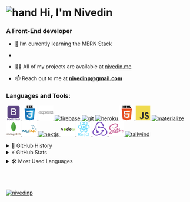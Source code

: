 <!-- ### Hi there <img src="https://media.giphy.com/media/hvRJCLFzcasrR4ia7z/giphy.gif" width="25px">


<!-- **nivedin/nivedin** is a ✨ _special_ ✨ repository because its `README.md` (this file) appears on your GitHub profile. -->

<!-- Here are some ideas to get you started: -->

<!-- - 👯 I’m looking to collaborate on any JavaScript Project -->
<!-- - 🔭 I’m currently working on ... -->
<!-- - 🌱 I’m currently learning the MERN Stack
- 📫 Reach out to me at **[`nivedinp@gmail.com`](mailto:nivedinp@gmail.com)**
- 💼 See my full portfolio at **[`nivedin.me`](https://nivedin.me)** -->
<!-- - 🤔 I’m looking for help with ... -->
<!-- - 😄 Pronouns: ...
- ⚡ Fun fact: ... -->
<!-- <br/>

<div>
    <details>
        <summary>⚡ GitHub Stats</summary>
        <img align="center" alt="codeSTACKr's GitHub Stats"
            src="https://github-readme-stats.codestackr.vercel.app/api?username=nivedin&show_icons=true&hide_border=true" />
    </details>
</div>

<div>
    <details>
        <summary>📜 GitHub History</summary>
        <p><img align="center" src="https://github-readme-streak-stats.herokuapp.com/?user=nivedin&" alt="nivedin" />
        </p>
    </details>
</div>

<div>
    <details>
        <summary>🛠️ Most Used Languages</summary>
        <p><img align="center"
                src="https://github-readme-stats.vercel.app/api/top-langs?username=nivedin&show_icons=true&locale=en&layout=compact"
                alt="nivedin" /></p>
    </details>
</div>

<br/>
🔨 Languages and Tools:
<br/> -->

<!-- <img align="left" alt="Visual Studio Code" width="26px"
    src="https://raw.githubusercontent.com/github/explore/80688e429a7d4ef2fca1e82350fe8e3517d3494d/topics/visual-studio-code/visual-studio-code.png" />
<img align="left" alt="HTML5" width="26px"
    src="https://raw.githubusercontent.com/github/explore/80688e429a7d4ef2fca1e82350fe8e3517d3494d/topics/html/html.png" />
<img align="left" alt="CSS3" width="26px"
    src="https://raw.githubusercontent.com/github/explore/80688e429a7d4ef2fca1e82350fe8e3517d3494d/topics/css/css.png" />
<img align="left" alt="Sass" width="26px"
    src="https://raw.githubusercontent.com/github/explore/80688e429a7d4ef2fca1e82350fe8e3517d3494d/topics/sass/sass.png" />
<img align="left" alt="JavaScript" width="26px"
    src="https://raw.githubusercontent.com/github/explore/80688e429a7d4ef2fca1e82350fe8e3517d3494d/topics/javascript/javascript.png" />
<img align="left" alt="React" width="26px"
    src="https://raw.githubusercontent.com/github/explore/80688e429a7d4ef2fca1e82350fe8e3517d3494d/topics/react/react.png" />
<img align="left" alt="Node.js" width="26px"
    src="https://raw.githubusercontent.com/github/explore/80688e429a7d4ef2fca1e82350fe8e3517d3494d/topics/nodejs/nodejs.png" />
<img align="left" alt="MongoDB" width="26px"
    src="https://raw.githubusercontent.com/github/explore/80688e429a7d4ef2fca1e82350fe8e3517d3494d/topics/mongodb/mongodb.png" />
<img align="left" alt="Git" width="26px"
    src="https://raw.githubusercontent.com/github/explore/80688e429a7d4ef2fca1e82350fe8e3517d3494d/topics/git/git.png" />
<img align="left" alt="GitHub" width="26px"
    src="https://raw.githubusercontent.com/github/explore/78df643247d429f6cc873026c0622819ad797942/topics/github/github.png" />
<img align="left" alt="Terminal" width="26px"
    src="https://raw.githubusercontent.com/github/explore/80688e429a7d4ef2fca1e82350fe8e3517d3494d/topics/terminal/terminal.png" /> --> 
    
    
    
    
<h1 ><img src="https://raw.githubusercontent.com/nixin72/nixin72/master/wave.gif" alt="hand" height="50" width="50" /> Hi, I'm Nivedin</h1>
<h3 >A Front-End developer</h3>

- 🌱 I’m currently learning the MERN Stack
- 
- 👨‍💻 All of my projects are available at [nivedin.me](nivedin.me)

- 📫 Reach out to me at **nivedinp@gmail.com**

<h3 align="left">Languages and Tools:</h3>
<p align="left"> <a href="https://getbootstrap.com" target="_blank"> <img src="https://raw.githubusercontent.com/devicons/devicon/master/icons/bootstrap/bootstrap-plain-wordmark.svg" alt="bootstrap" width="40" height="40"/> </a> <a href="https://www.w3schools.com/css/" target="_blank"> <img src="https://raw.githubusercontent.com/devicons/devicon/master/icons/css3/css3-original-wordmark.svg" alt="css3" width="40" height="40"/> </a> <a href="https://expressjs.com" target="_blank"> <img src="https://raw.githubusercontent.com/devicons/devicon/master/icons/express/express-original-wordmark.svg" alt="express" width="40" height="40"/> </a> <a href="https://firebase.google.com/" target="_blank"> <img src="https://www.vectorlogo.zone/logos/firebase/firebase-icon.svg" alt="firebase" width="40" height="40"/> </a> <a href="https://git-scm.com/" target="_blank"> <img src="https://www.vectorlogo.zone/logos/git-scm/git-scm-icon.svg" alt="git" width="40" height="40"/> </a> <a href="https://heroku.com" target="_blank"> <img src="https://www.vectorlogo.zone/logos/heroku/heroku-icon.svg" alt="heroku" width="40" height="40"/> </a> <a href="https://www.w3.org/html/" target="_blank"> <img src="https://raw.githubusercontent.com/devicons/devicon/master/icons/html5/html5-original-wordmark.svg" alt="html5" width="40" height="40"/> </a> <a href="https://developer.mozilla.org/en-US/docs/Web/JavaScript" target="_blank"> <img src="https://raw.githubusercontent.com/devicons/devicon/master/icons/javascript/javascript-original.svg" alt="javascript" width="40" height="40"/> </a> <a href="https://materializecss.com/" target="_blank"> <img src="https://raw.githubusercontent.com/prplx/svg-logos/5585531d45d294869c4eaab4d7cf2e9c167710a9/svg/materialize.svg" alt="materialize" width="40" height="40"/> </a> <a href="https://www.mongodb.com/" target="_blank"> <img src="https://raw.githubusercontent.com/devicons/devicon/master/icons/mongodb/mongodb-original-wordmark.svg" alt="mongodb" width="40" height="40"/> </a> <a href="https://www.mysql.com/" target="_blank"> <img src="https://raw.githubusercontent.com/devicons/devicon/master/icons/mysql/mysql-original-wordmark.svg" alt="mysql" width="40" height="40"/> </a> <a href="https://nextjs.org/" target="_blank"> <img src="https://cdn.worldvectorlogo.com/logos/nextjs-3.svg" alt="nextjs" width="40" height="40"/> </a> <a href="https://nodejs.org" target="_blank"> <img src="https://raw.githubusercontent.com/devicons/devicon/master/icons/nodejs/nodejs-original-wordmark.svg" alt="nodejs" width="40" height="40"/> </a> <a href="https://reactjs.org/" target="_blank"> <img src="https://raw.githubusercontent.com/devicons/devicon/master/icons/react/react-original-wordmark.svg" alt="react" width="40" height="40"/> </a> <a href="https://redux.js.org" target="_blank"> <img src="https://raw.githubusercontent.com/devicons/devicon/master/icons/redux/redux-original.svg" alt="redux" width="40" height="40"/> </a> <a href="https://sass-lang.com" target="_blank"> <img src="https://raw.githubusercontent.com/devicons/devicon/master/icons/sass/sass-original.svg" alt="sass" width="40" height="40"/> </a> <a href="https://tailwindcss.com/" target="_blank"> <img src="https://www.vectorlogo.zone/logos/tailwindcss/tailwindcss-icon.svg" alt="tailwind" width="40" height="40"/> </a> </p>


<div>
    <details>
        <summary>📜 GitHub History</summary>
        <br/>
        <p><img align="center" src="https://github-readme-stats.vercel.app/api?username=nivedin&show_icons=true&locale=en" alt="nivedin" />
        </p>
    </details>
</div>

<div>
    <details>
        <summary>⚡  GitHub Stats</summary>
          <br/>
        <p><img align="center" src="https://github-readme-streak-stats.herokuapp.com/?user=nivedin&" alt="nivedin" />
        </p>
    </details>
</div>

    
<div>
    <details>
        <summary>🛠️ Most Used Languages</summary>
          <br/>
        <p><img align="left" src="https://github-readme-stats.vercel.app/api/top-langs?username=nivedin&show_icons=true&locale=en&layout=compact" alt="nivedin" /></p>
    </details>
</div>
    
<br/><br/>    
<p align="left">
<a href="https://linkedin.com/in/nivedinp" target="blank"><img align="center" src="https://raw.githubusercontent.com/rahuldkjain/github-profile-readme-generator/master/src/images/icons/Social/linked-in-alt.svg" alt="nivedinp" height="20" width="30" /></a>
</p>    
